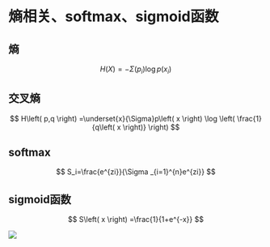 # 熵相关、softmax、sigmoid函数

## 熵

$$
H\left( X \right) =-\Sigma \left( p_i \right) \log p\left( x_i \right)
$$

## 交叉熵

$$
H\left( p,q \right) =\underset{x}{\Sigma}p\left( x \right) \log \left( \frac{1}{q\left( x \right)} \right)
$$

## softmax

$$
S_i=\frac{e^{zi}}{\Sigma _{i=1}^{n}e^{zi}}
$$

## sigmoid函数

$$
S\left( x \right) =\frac{1}{1+e^{-x}}
$$



![](https://moonstarimg.oss-cn-hangzhou.aliyuncs.com/picgo_img/20210907170058.png)
